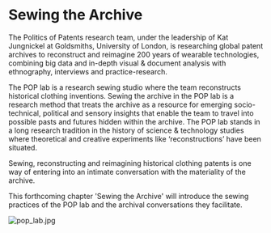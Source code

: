 # Sewing the Archive

The Politics of Patents research team, under the leadership of Kat Jungnickel at Goldsmiths, University of London, is researching global patent archives to reconstruct and reimagine 200 years of wearable technologies, combining big data and in-depth visual & document analysis with ethnography, interviews and practice-research.

The POP lab is a research sewing studio where the team reconstructs historical clothing inventions. Sewing the archive in the POP lab is a research method that treats the archive as a resource for emerging socio-technical, political and sensory insights that enable the team to travel into possible pasts and futures hidden within the archive. The POP lab stands in a long research tradition in the history of science & technology studies where theoretical and creative experiments like ‘reconstructions’ have been situated.

Sewing, reconstructing and reimagining historical clothing patents is one way of entering into an intimate conversation with the materiality of the archive.

This forthcoming chapter 'Sewing the Archive' will introduce the sewing practices of the POP lab and the archival conversations they facilitate.

![pop_lab.jpg](/static/images/pop_lab.jpg)